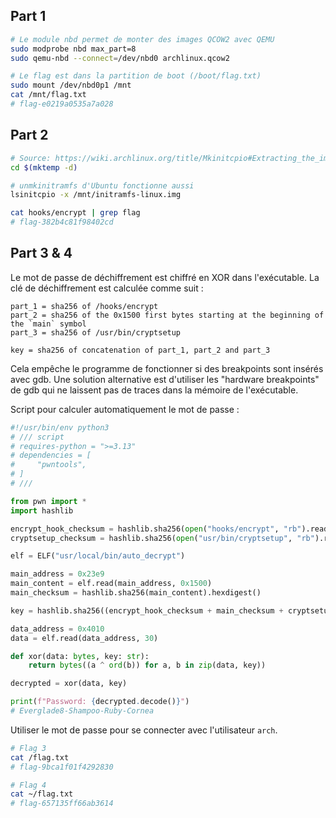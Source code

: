 ## Part 1

```bash
# Le module nbd permet de monter des images QCOW2 avec QEMU
sudo modprobe nbd max_part=8
sudo qemu-nbd --connect=/dev/nbd0 archlinux.qcow2

# Le flag est dans la partition de boot (/boot/flag.txt)
sudo mount /dev/nbd0p1 /mnt
cat /mnt/flag.txt
# flag-e0219a0535a7a028
```

## Part 2

```bash
# Source: https://wiki.archlinux.org/title/Mkinitcpio#Extracting_the_image
cd $(mktemp -d)

# unmkinitramfs d'Ubuntu fonctionne aussi
lsinitcpio -x /mnt/initramfs-linux.img

cat hooks/encrypt | grep flag
# flag-382b4c81f98402cd
```

## Part 3 & 4

Le mot de passe de déchiffrement est chiffré en XOR dans l'exécutable. La clé
de déchiffrement est calculée comme suit :

```
part_1 = sha256 of /hooks/encrypt
part_2 = sha256 of the 0x1500 first bytes starting at the beginning of the `main` symbol
part_3 = sha256 of /usr/bin/cryptsetup

key = sha256 of concatenation of part_1, part_2 and part_3
```

Cela empêche le programme de fonctionner si des breakpoints sont insérés avec gdb.
Une solution alternative est d'utiliser les "hardware breakpoints" de gdb qui ne
laissent pas de traces dans la mémoire de l'exécutable.

Script pour calculer automatiquement le mot de passe :

```python
#!/usr/bin/env python3
# /// script
# requires-python = ">=3.13"
# dependencies = [
#     "pwntools",
# ]
# ///

from pwn import *
import hashlib

encrypt_hook_checksum = hashlib.sha256(open("hooks/encrypt", "rb").read()).hexdigest()
cryptsetup_checksum = hashlib.sha256(open("usr/bin/cryptsetup", "rb").read()).hexdigest()

elf = ELF("usr/local/bin/auto_decrypt")

main_address = 0x23e9
main_content = elf.read(main_address, 0x1500)
main_checksum = hashlib.sha256(main_content).hexdigest()

key = hashlib.sha256((encrypt_hook_checksum + main_checksum + cryptsetup_checksum).encode()).hexdigest()

data_address = 0x4010
data = elf.read(data_address, 30)

def xor(data: bytes, key: str):
    return bytes((a ^ ord(b)) for a, b in zip(data, key))

decrypted = xor(data, key)

print(f"Password: {decrypted.decode()}")
# Everglade8-Shampoo-Ruby-Cornea
```

Utiliser le mot de passe pour se connecter avec l'utilisateur `arch`.

```bash
# Flag 3
cat /flag.txt
# flag-9bca1f01f4292830

# Flag 4
cat ~/flag.txt
# flag-657135ff66ab3614
```
